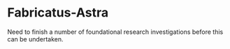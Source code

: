 # Fabricatus-Astra

Need to finish a number of foundational research investigations before this can be undertaken.
